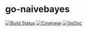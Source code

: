 # go-naivebayes
[![Build Status](https://travis-ci.org/tophers42/go-naivebayes.svg?branch=master)](https://travis-ci.org/tophers42/go-naivebayes/naivebayes)
[![Coverage](http://gocover.io/_badge/github.com/tophers42/go-naivebayes)](http://gocover.io/github.com/tophers42/go-naivebayes)
[![GoDoc](https://godoc.org/github.com/tophers42/go-naivebayes/naivebayes?status.svg)](https://godoc.org/github.com/tophers42/go-naivebayes/naivebayes)
